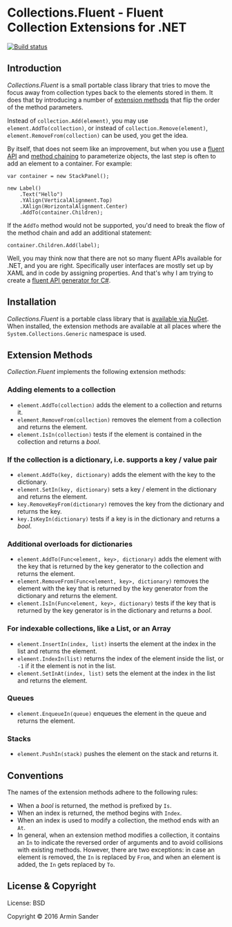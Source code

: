 # Collections.Fluent - Fluent Collection Extensions for .NET

[![Build status](https://ci.appveyor.com/api/projects/status/3r8h4cwno4dp73j9?svg=true)](https://ci.appveyor.com/project/pragmatrix/collections-fluent)

## Introduction

*Collections.Fluent* is a small portable class library that tries to move the focus away from collection types back to the elements stored in them. It does that by introducing a number of [extension methods](https://msdn.microsoft.com/en-us//library/bb383977.aspx) that flip the order of the method parameters.

Instead of ``collection.Add(element)``, you may use ``element.AddTo(collection)``, or instead of ``collection.Remove(element)``, ``element.RemoveFrom(collection)`` can be used, you get the idea.

By itself, that does not seem like an improvement, but when you use a [fluent API](https://en.wikipedia.org/wiki/Fluent_interface) and [method chaining](https://en.wikipedia.org/wiki/Method_chaining) to parameterize objects, the last step is often to add an element to a container. For example:

	var container = new StackPanel();
	
	new Label()
		.Text("Hello")
		.YAlign(VerticalAlignment.Top)
		.XAlign(HorizontalAlignment.Center)
		.AddTo(container.Children);

If the `AddTo` method would not be supported, you'd need to break the flow of the method chain and add an additional statement:

	container.Children.Add(label);

Well, you may think now that there are not so many fluent APIs available for .NET, and you are right. Specifically user interfaces are mostly set up by XAML and in code by assigning properties. And that's why I am trying to create a [fluent API generator for C#](https://github.com/pragmatrix/AutoFluent). 

## Installation

*Collections.Fluent* is a portable class library that is [available via NuGet](https://www.nuget.org/packages/Collections.Fluent/). When installed, the extension methods are available at all places where the `System.Collections.Generic` namespace is used.

## Extension Methods

*Collection.Fluent* implements the following extension methods:

### Adding elements to a collection

- `element.AddTo(collection)` adds the element to a collection and returns it.
- `element.RemoveFrom(collection)` removes the element from a collection and returns the element.
- `element.IsIn(collection)` tests if the element is contained in the collection and returns a *bool*.

### If the collection is a dictionary, i.e. supports a key / value pair

- `element.AddTo(key, dictionary)` adds the element with the key to the dictionary.
- `element.SetIn(key, dictionary)` sets a key / element in the dictionary and returns the element.
- `key.RemoveKeyFrom(dictionary)` removes the key from the dictionary and returns the key.
- `key.IsKeyIn(dictionary)` tests if a key is in the dictionary and returns a *bool*.

### Additional overloads for dictionaries

- `element.AddTo(Func<element, key>, dictionary)` adds the element with the key that is returned by the key generator to the collection and returns the element.
- `element.RemoveFrom(Func<element, key>, dictionary)` removes the element with the key that is returned by the key generator from the dictionary and returns the element.
- `element.IsIn(Func<element, key>, dictionary)` tests if the key that is returned by the key generator is in the dictionary and returns a *bool*.

### For indexable collections, like a List, or an Array

- `element.InsertIn(index, list)` inserts the element at the index in the list and returns the element.
- `element.IndexIn(list)` returns the index of the element inside the list, or `-1` if it the element is not in the list.
- `element.SetInAt(index, list)` sets the element at the index in the list and returns the element.

### Queues

- `element.EnqueueIn(queue)` enqueues the element in the queue and returns the element.

### Stacks

- `element.PushIn(stack)` pushes the element on the stack and returns it.

## Conventions

The names of the extension methods adhere to the following rules:

- When a *bool* is returned, the method is prefixed by `Is`.
- When an index is returned, the method begins with `Index`.
- When an index is used to modify a collection, the method ends with an `At`.
- In general, when an extension method modifies a collection, it contains an `In` to indicate the reversed order of arguments and to avoid collisions with existing methods. However, there are two exceptions: in case an element is removed, the `In` is replaced by `From`, and when an element is added, the `In` gets replaced by `To`.

## License & Copyright

License: BSD

Copyright © 2016 Armin Sander
